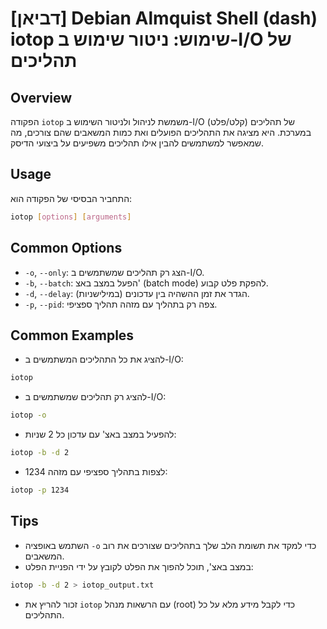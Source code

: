 # [דביאן] Debian Almquist Shell (dash) iotop שימוש: ניטור שימוש ב-I/O של תהליכים

## Overview
הפקודה `iotop` משמשת לניהול ולניטור השימוש ב-I/O (קלט/פלט) של תהליכים במערכת. היא מציגה את התהליכים הפועלים ואת כמות המשאבים שהם צורכים, מה שמאפשר למשתמשים להבין אילו תהליכים משפיעים על ביצועי הדיסק.

## Usage
התחביר הבסיסי של הפקודה הוא:
```bash
iotop [options] [arguments]
```

## Common Options
- `-o`, `--only`: הצג רק תהליכים שמשתמשים ב-I/O.
- `-b`, `--batch`: הפעל במצב באצ' (batch mode) להפקת פלט קבוע.
- `-d`, `--delay`: הגדר את זמן ההשהיה בין עדכונים (במילישניות).
- `-p`, `--pid`: צפה רק בתהליך עם מזהה תהליך ספציפי.

## Common Examples
- להציג את כל התהליכים המשתמשים ב-I/O:
```bash
iotop
```

- להציג רק תהליכים שמשתמשים ב-I/O:
```bash
iotop -o
```

- להפעיל במצב באצ' עם עדכון כל 2 שניות:
```bash
iotop -b -d 2
```

- לצפות בתהליך ספציפי עם מזהה 1234:
```bash
iotop -p 1234
```

## Tips
- השתמש באופציה `-o` כדי למקד את תשומת הלב שלך בתהליכים שצורכים את רוב המשאבים.
- במצב באצ', תוכל להפוך את הפלט לקובץ על ידי הפניית הפלט:
```bash
iotop -b -d 2 > iotop_output.txt
```
- זכור להריץ את `iotop` עם הרשאות מנהל (root) כדי לקבל מידע מלא על כל התהליכים.